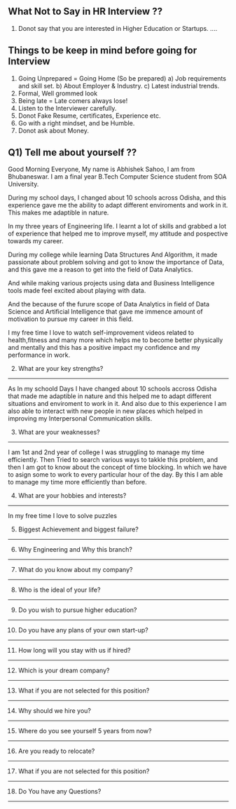 What Not to Say in HR Interview ??
----------------------------------------
1) Donot say that you are interested in Higher Education or Startups.
....

Things to be keep in mind before going for Interview
--------------------------------------------------------
1) Going Unprepared = Going Home (So be prepared)
   a) Job requirements and skill set.
   b) About Employer & Industry.
   c) Latest industrial trends.
2) Formal, Well grommed look
3) Being late = Late comers always lose!
4) Listen to the Interviewer carefully.
5) Donot Fake Resume, certificates, Experience etc.
6) Go with a right mindset, and be Humble.
7) Donot ask about Money.

Q1) Tell me about yourself ??
---------------------------------
Good Morning Everyone, My name is Abhishek Sahoo, I am from Bhubaneswar. I am a final year B.Tech Computer Science student from SOA University.


During my school days, I changed about 10 schools across Odisha, and this experience gave me the ability to adapt different enviroments and work in it. This makes me adaptible in nature.


In my three years of Engineering life. I learnt a lot of skills and grabbed a lot of experience that helped me to improve myself, my attitude and pospective towards my career.

During my college while learning Data Structures And Algorithm, it made passionate about problem solving and got to know the importance of Data, and this gave me a reason to get into the field of Data Analytics. 

And while making various projects using data and Business Intelligence tools made feel excited about playing with data. 

And the because of the furure scope of Data Analytics in field of Data Science and Artificial Intelligence that gave me immence amount of motivation to pursue my career in this field.

I my free time I love to watch self-improvement videos related to health,fitness and many more which helps me to become better physically and mentally and this has a positive impact my confidence and my performance in work.


2. What are your key strengths?
----------------------------------
As In my schoold Days I have changed about 10 schools accross Odisha that made me adaptible in nature and this helped me to adapt different situations and enviroment to work in it.
And also due to this experience I am also able to interact with new people in new places which helped in improving my Interpersonal Communication skills.


3. What are your weaknesses?
----------------------------------
I am 1st and 2nd year of college I was struggling to manage my time efficiently. Then Tried to search various ways to takkle this problem, and then I am got to know about the concept of time blocking. In which we have to asign some to work to every particular hour of the day. By this I am able to manage my time more efficiently than before.


4. What are your hobbies and interests?
------------------------------------------
In my free time I love to solve puzzles 

5. Biggest Achievement and biggest failure?
----------------------------------------------

6. Why Engineering and Why this branch?
------------------------------------------

7. What do you know about my company?
----------------------------------------

8. Who is the ideal of your life?
-----------------------------------

9. Do you wish to pursue higher education?
----------------------------------------------

10. Do you have any plans of your own start-up?
------------------------------------------------

11. How long will you stay with us if hired?
-------------------------------------------------

12. Which is your dream company?
----------------------------------

13. What if you are not selected for this position?
-------------------------------------------------------
    
14. Why should we hire you?
------------------------------

15. Where do you see yourself 5 years from now?
----------------------------------------------------

16. Are you ready to relocate?
----------------------------------

17. What if you are not selected for this position?
------------------------------------------------------
    
18. Do You have any Questions?
----------------------------------
